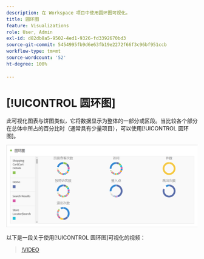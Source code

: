 ```yaml
---
description: 在 Workspace 项目中使用圆环图可视化。
title: 圆环图
feature: Visualizations
role: User, Admin
exl-id: d82db8a5-9502-4ed1-9326-fd3392670bd3
source-git-commit: 5454995fb9d6e63fb19e2272f66f3c96bf951ccb
workflow-type: tm+mt
source-wordcount: '52'
ht-degree: 100%

---
```


# [!UICONTROL 圆环图]

此可视化图表与饼图类似，它将数据显示为整体的一部分或区段。当比较各个部分在总体中所占的百分比时（通常具有少量项目），可以使用[!UICONTROL 圆环图]。

![](assets/donut.png)

以下是一段关于使用[!UICONTROL 圆环图]可视化的视频：

>[!VIDEO](https://video.tv.adobe.com/v/334309/?quality=12)

